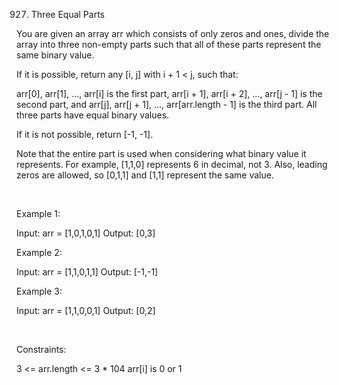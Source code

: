927. Three Equal Parts

You are given an array arr which consists of only zeros and ones, divide the array into three non-empty parts such that all of these parts represent the same binary value.

If it is possible, return any [i, j] with i + 1 < j, such that:

arr[0], arr[1], ..., arr[i] is the first part,
arr[i + 1], arr[i + 2], ..., arr[j - 1] is the second part, and
arr[j], arr[j + 1], ..., arr[arr.length - 1] is the third part.
All three parts have equal binary values.

If it is not possible, return [-1, -1].

Note that the entire part is used when considering what binary value it represents. For example, [1,1,0] represents 6 in decimal, not 3. Also, leading zeros are allowed, so [0,1,1] and [1,1] represent the same value.

 

Example 1:

Input: arr = [1,0,1,0,1]
Output: [0,3]


Example 2:

Input: arr = [1,1,0,1,1]
Output: [-1,-1]


Example 3:

Input: arr = [1,1,0,0,1]
Output: [0,2]


 

Constraints:

3 <= arr.length <= 3 * 104
arr[i] is 0 or 1